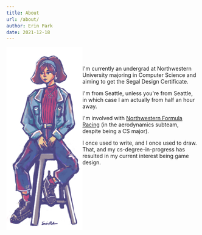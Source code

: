 ```yaml
---
title: About 
url: /about/
author: Erin Park
date: 2021-12-18
---
```


<img src="self_portrait_darkhair.png" width = 200px ALIGN="left"><br><br>


I'm currently an undergrad at Northwestern University majoring in Computer Science and aiming to get the Segal Design Certificate. 

I'm from Seattle, unless you're from Seattle, in which case I am actually from half an hour away. 

I'm involved with [Northwestern Formula Racing](https://northwesternformularacing.com/) (in the aerodynamics subteam, despite being a CS major).

I once used to write, and I once used to draw. That, and my cs-degree-in-progress has resulted in my current interest being game design. 

